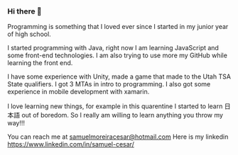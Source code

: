### Hi there 👋


Programming is something that I loved ever since I started in my junior year of high school.

I started programming with Java, right now I am learning JavaScript and some front-end technologies. I am also trying to use more my GitHub while learning the front end.

I have some experience with Unity, made a game that made to the Utah TSA State qualifiers. I got 3 MTAs in intro to programming. I also got some experience in mobile development with xamarin. 

I love learning new things, for example in this quarentine I started to learn 日本語 out of boredom. So I really am willing to learn anything you throw my way!!!

You can reach me at samuelmoreiracesar@hotmail.com
Here is my linkedin https://www.linkedin.com/in/samuel-cesar/

